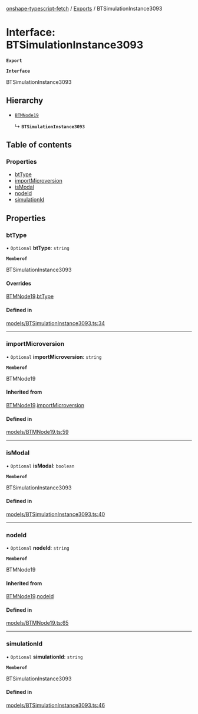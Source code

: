 [onshape-typescript-fetch](../README.md) / [Exports](../modules.md) / BTSimulationInstance3093

# Interface: BTSimulationInstance3093

**`Export`**

**`Interface`**

BTSimulationInstance3093

## Hierarchy

- [`BTMNode19`](BTMNode19.md)

  ↳ **`BTSimulationInstance3093`**

## Table of contents

### Properties

- [btType](BTSimulationInstance3093.md#bttype)
- [importMicroversion](BTSimulationInstance3093.md#importmicroversion)
- [isModal](BTSimulationInstance3093.md#ismodal)
- [nodeId](BTSimulationInstance3093.md#nodeid)
- [simulationId](BTSimulationInstance3093.md#simulationid)

## Properties

### btType

• `Optional` **btType**: `string`

**`Memberof`**

BTSimulationInstance3093

#### Overrides

[BTMNode19](BTMNode19.md).[btType](BTMNode19.md#bttype)

#### Defined in

[models/BTSimulationInstance3093.ts:34](https://github.com/toebes/onshape-typescript-fetch/blob/3e11ae1/models/BTSimulationInstance3093.ts#L34)

___

### importMicroversion

• `Optional` **importMicroversion**: `string`

**`Memberof`**

BTMNode19

#### Inherited from

[BTMNode19](BTMNode19.md).[importMicroversion](BTMNode19.md#importmicroversion)

#### Defined in

[models/BTMNode19.ts:59](https://github.com/toebes/onshape-typescript-fetch/blob/3e11ae1/models/BTMNode19.ts#L59)

___

### isModal

• `Optional` **isModal**: `boolean`

**`Memberof`**

BTSimulationInstance3093

#### Defined in

[models/BTSimulationInstance3093.ts:40](https://github.com/toebes/onshape-typescript-fetch/blob/3e11ae1/models/BTSimulationInstance3093.ts#L40)

___

### nodeId

• `Optional` **nodeId**: `string`

**`Memberof`**

BTMNode19

#### Inherited from

[BTMNode19](BTMNode19.md).[nodeId](BTMNode19.md#nodeid)

#### Defined in

[models/BTMNode19.ts:65](https://github.com/toebes/onshape-typescript-fetch/blob/3e11ae1/models/BTMNode19.ts#L65)

___

### simulationId

• `Optional` **simulationId**: `string`

**`Memberof`**

BTSimulationInstance3093

#### Defined in

[models/BTSimulationInstance3093.ts:46](https://github.com/toebes/onshape-typescript-fetch/blob/3e11ae1/models/BTSimulationInstance3093.ts#L46)
